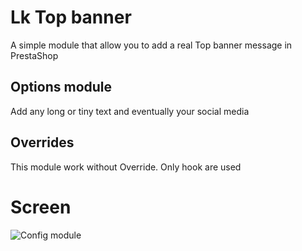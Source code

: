 # Lk Top banner
A simple module that allow you to add a real Top banner message in PrestaShop

## Options module
Add any long or tiny text and eventually your social media

## Overrides
This module work without Override. Only hook are used

# Screen
![Config module](https://www.jhiki.fr/git/screen/lk_topbanner/lktopbanner.png)
